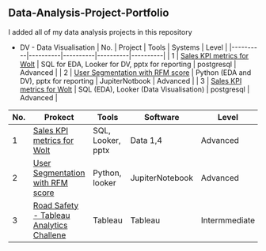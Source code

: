 ## Data-Analysis-Project-Portfolio
I added all of my data analysis projects in this repository
* DV - Data Visualisation
| No. | Project | Tools | Systems | Level |
|----------|----------|----------|----------|----------|
| 1   | [Sales KPI metrics for Wolt](https://github.com/Hannah-Abi/Sales-KPIs---delivery-service) | SQL for EDA, Looker for DV, pptx for reporting  | postgresql | Advanced |
| 2   | [User Segmentation with RFM score](https://github.com/Hannah-Abi/user-segmentation-analysis-Wolt) | Python (EDA and DV), pptx for reporting | JupiterNotbook | Advanced |
| 3   | [Sales KPI metrics for Wolt](https://github.com/Hannah-Abi/Sales-KPIs---delivery-service) | SQL (EDA), Looker (Data Visualisation) | postgresql  | Advanced |


| No. | Prokect | Tools | Software | Level |
|----------|----------|----------|----------|----------|
| 1 | [Sales KPI metrics for Wolt](https://github.com/Hannah-Abi/Sales-KPIs---delivery-service)| SQL, Looker, pptx | Data 1,4 | Advanced |
| 2 | [User Segmentation with RFM score](https://github.com/Hannah-Abi/user-segmentation-analysis-Wolt) | Python, looker | JupiterNotebook | Advanced |
| 3 | [Road Safety - Tableau Analytics Challene](https://github.com/Hannah-Abi/Road-Safety-in-Finland) | Tableau | Tableau | Intermmediate |
